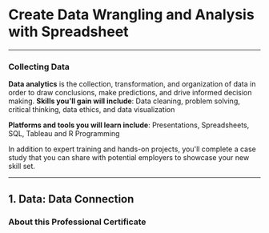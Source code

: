 # Create Data Wrangling and Analysis with Spreadsheet
---
### Collecting Data

**Data analytics** is the collection, transformation, and organization of data in order to draw conclusions, make predictions, and drive informed decision making.
**Skills you’ll gain will include**: Data cleaning, problem solving, critical thinking, data ethics, and data visualization

**Platforms and tools you will learn include**: Presentations, Spreadsheets, SQL, Tableau and R Programming

In addition to expert training and hands-on projects, you'll complete a case study that you can share with potential employers to showcase your new skill set.

---

## 1. Data: Data Connection
### About this Professional Certificate
